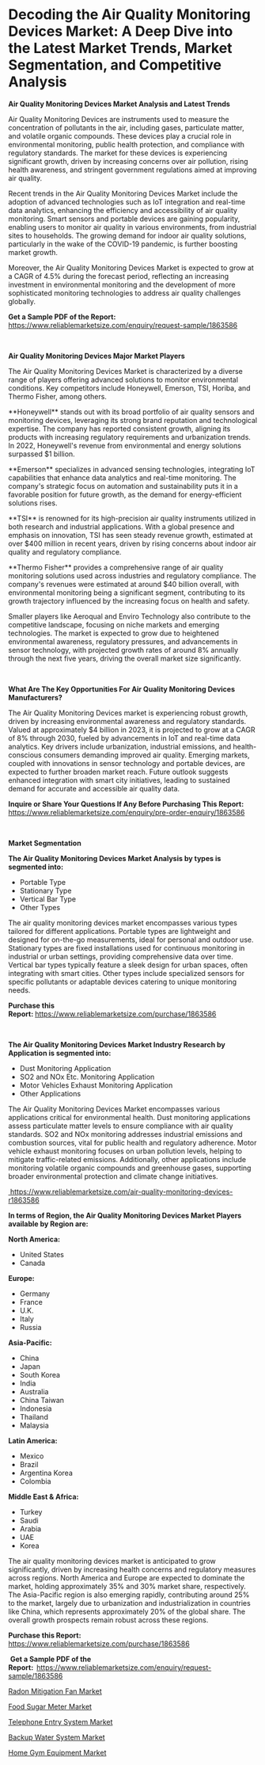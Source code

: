 <p><h1>Decoding the Air Quality Monitoring Devices Market: A Deep Dive into the Latest Market Trends, Market Segmentation, and Competitive Analysis</h1></p><p><strong>Air Quality Monitoring Devices Market Analysis and Latest Trends</strong></p>
<p><p>Air Quality Monitoring Devices are instruments used to measure the concentration of pollutants in the air, including gases, particulate matter, and volatile organic compounds. These devices play a crucial role in environmental monitoring, public health protection, and compliance with regulatory standards. The market for these devices is experiencing significant growth, driven by increasing concerns over air pollution, rising health awareness, and stringent government regulations aimed at improving air quality.</p><p>Recent trends in the Air Quality Monitoring Devices Market include the adoption of advanced technologies such as IoT integration and real-time data analytics, enhancing the efficiency and accessibility of air quality monitoring. Smart sensors and portable devices are gaining popularity, enabling users to monitor air quality in various environments, from industrial sites to households. The growing demand for indoor air quality solutions, particularly in the wake of the COVID-19 pandemic, is further boosting market growth. </p><p>Moreover, the Air Quality Monitoring Devices Market is expected to grow at a CAGR of 4.5% during the forecast period, reflecting an increasing investment in environmental monitoring and the development of more sophisticated monitoring technologies to address air quality challenges globally.</p></p>
<p><strong>Get a Sample PDF of the Report:&nbsp;</strong> <a href="https://www.reliablemarketsize.com/enquiry/request-sample/1863586?utm_campaign=1999&utm_medium=2&utm_source=Github&utm_content=ia&utm_term=10042025&utm_id=air-quality-monitoring-devices">https://www.reliablemarketsize.com/enquiry/request-sample/1863586</a></p>
<p>&nbsp;</p>
<p><strong>Air Quality Monitoring Devices Major Market Players</strong></p>
<p><p>The Air Quality Monitoring Devices Market is characterized by a diverse range of players offering advanced solutions to monitor environmental conditions. Key competitors include Honeywell, Emerson, TSI, Horiba, and Thermo Fisher, among others.</p><p>**Honeywell** stands out with its broad portfolio of air quality sensors and monitoring devices, leveraging its strong brand reputation and technological expertise. The company has reported consistent growth, aligning its products with increasing regulatory requirements and urbanization trends. In 2022, Honeywell's revenue from environmental and energy solutions surpassed $1 billion.</p><p>**Emerson** specializes in advanced sensing technologies, integrating IoT capabilities that enhance data analytics and real-time monitoring. The company's strategic focus on automation and sustainability puts it in a favorable position for future growth, as the demand for energy-efficient solutions rises.</p><p>**TSI** is renowned for its high-precision air quality instruments utilized in both research and industrial applications. With a global presence and emphasis on innovation, TSI has seen steady revenue growth, estimated at over $400 million in recent years, driven by rising concerns about indoor air quality and regulatory compliance.</p><p>**Thermo Fisher** provides a comprehensive range of air quality monitoring solutions used across industries and regulatory compliance. The company's revenues were estimated at around $40 billion overall, with environmental monitoring being a significant segment, contributing to its growth trajectory influenced by the increasing focus on health and safety.</p><p>Smaller players like Aeroqual and Enviro Technology also contribute to the competitive landscape, focusing on niche markets and emerging technologies. The market is expected to grow due to heightened environmental awareness, regulatory pressures, and advancements in sensor technology, with projected growth rates of around 8% annually through the next five years, driving the overall market size significantly.</p></p>
<p>&nbsp;</p>
<p><strong>What Are The Key Opportunities For Air Quality Monitoring Devices Manufacturers?</strong></p>
<p><p>The Air Quality Monitoring Devices market is experiencing robust growth, driven by increasing environmental awareness and regulatory standards. Valued at approximately $4 billion in 2023, it is projected to grow at a CAGR of 8% through 2030, fueled by advancements in IoT and real-time data analytics. Key drivers include urbanization, industrial emissions, and health-conscious consumers demanding improved air quality. Emerging markets, coupled with innovations in sensor technology and portable devices, are expected to further broaden market reach. Future outlook suggests enhanced integration with smart city initiatives, leading to sustained demand for accurate and accessible air quality data.</p></p>
<p><strong>Inquire or Share Your Questions If Any Before Purchasing This Report:</strong> <a href="https://www.reliablemarketsize.com/enquiry/pre-order-enquiry/1863586?utm_campaign=1999&utm_medium=2&utm_source=Github&utm_content=ia&utm_term=10042025&utm_id=air-quality-monitoring-devices">https://www.reliablemarketsize.com/enquiry/pre-order-enquiry/1863586</a></p>
<p>&nbsp;</p>
<p><strong>Market Segmentation</strong></p>
<p><strong>The Air Quality Monitoring Devices Market Analysis by types is segmented into:</strong></p>
<p><ul><li>Portable Type</li><li>Stationary Type</li><li>Vertical Bar Type</li><li>Other Types</li></ul></p>
<p><p>The air quality monitoring devices market encompasses various types tailored for different applications. Portable types are lightweight and designed for on-the-go measurements, ideal for personal and outdoor use. Stationary types are fixed installations used for continuous monitoring in industrial or urban settings, providing comprehensive data over time. Vertical bar types typically feature a sleek design for urban spaces, often integrating with smart cities. Other types include specialized sensors for specific pollutants or adaptable devices catering to unique monitoring needs.</p></p>
<p><strong>Purchase this Report:&nbsp;</strong><a href="https://www.reliablemarketsize.com/purchase/1863586?utm_campaign=1999&utm_medium=2&utm_source=Github&utm_content=ia&utm_term=10042025&utm_id=air-quality-monitoring-devices">https://www.reliablemarketsize.com/purchase/1863586</a></p>
<p>&nbsp;</p>
<p><strong>The Air Quality Monitoring Devices Market Industry Research by Application is segmented into:</strong></p>
<p><ul><li>Dust Monitoring Application</li><li>SO2 and NOx Etc. Monitoring Application</li><li>Motor Vehicles Exhaust Monitoring Application</li><li>Other Applications</li></ul></p>
<p><p>The Air Quality Monitoring Devices Market encompasses various applications critical for environmental health. Dust monitoring applications assess particulate matter levels to ensure compliance with air quality standards. SO2 and NOx monitoring addresses industrial emissions and combustion sources, vital for public health and regulatory adherence. Motor vehicle exhaust monitoring focuses on urban pollution levels, helping to mitigate traffic-related emissions. Additionally, other applications include monitoring volatile organic compounds and greenhouse gases, supporting broader environmental protection and climate change initiatives.</p></p>
<p><a href="https://www.reliablemarketsize.com/air-quality-monitoring-devices-r1863586?utm_campaign=1999&utm_medium=2&utm_source=Github&utm_content=ia&utm_term=10042025&utm_id=air-quality-monitoring-devices">&nbsp;https://www.reliablemarketsize.com/air-quality-monitoring-devices-r1863586</a></p>
<p><strong>In terms of Region, the Air Quality Monitoring Devices Market Players available by Region are:</strong></p>
<p>
    <p> <strong> North America: </strong>
        <ul>
            <li>United States</li>
            <li>Canada</li>
        </ul>
        </p> 
    <p> <strong> Europe: </strong>
        <ul>
            <li>Germany</li>
            <li>France</li>
            <li>U.K.</li>
            <li>Italy</li>
            <li>Russia</li>
        </ul>
        </p> 
    <p> <strong> Asia-Pacific: </strong>
        <ul>
            <li>China</li>
            <li>Japan</li>
            <li>South Korea</li>
            <li>India</li>
            <li>Australia</li>
            <li>China Taiwan</li>
            <li>Indonesia</li>
            <li>Thailand</li>
            <li>Malaysia</li>
        </ul>
        </p> 
    <p> <strong> Latin America: </strong>
        <ul>
            <li>Mexico</li>
            <li>Brazil</li>
            <li>Argentina Korea</li>
            <li>Colombia</li>
        </ul>
        </p> 
    <p> <strong> Middle East & Africa: </strong>
        <ul>
            <li>Turkey</li>
            <li>Saudi</li>
            <li>Arabia</li>
            <li>UAE</li>
            <li>Korea</li>
        </ul>
    </p>
    </p>
<p><p>The air quality monitoring devices market is anticipated to grow significantly, driven by increasing health concerns and regulatory measures across regions. North America and Europe are expected to dominate the market, holding approximately 35% and 30% market share, respectively. The Asia-Pacific region is also emerging rapidly, contributing around 25% to the market, largely due to urbanization and industrialization in countries like China, which represents approximately 20% of the global share. The overall growth prospects remain robust across these regions.</p></p>
<p><strong>Purchase this Report: </strong><a href="https://www.reliablemarketsize.com/purchase/1863586?utm_campaign=1999&utm_medium=2&utm_source=Github&utm_content=ia&utm_term=10042025&utm_id=air-quality-monitoring-devices">https://www.reliablemarketsize.com/purchase/1863586</a></p>
<p>&nbsp;<strong>Get a Sample PDF of the Report:&nbsp;&nbsp;</strong><a href="https://www.reliablemarketsize.com/enquiry/request-sample/1863586?utm_campaign=1999&utm_medium=2&utm_source=Github&utm_content=ia&utm_term=10042025&utm_id=air-quality-monitoring-devices">https://www.reliablemarketsize.com/enquiry/request-sample/1863586</a></p>
<p><strong></strong></p>
<p><p><a href="https://github.com/ziwersekos/Market-Research-Report-List-1/blob/main/radon-mitigation-fan-market.md?utm_campaign=1999&utm_medium=2&utm_source=Github&utm_content=ia&utm_term=10042025&utm_id=air-quality-monitoring-devices">Radon Mitigation Fan Market</a></p><p><a href="https://github.com/popoialraih3/Market-Research-Report-List-1/blob/main/food-sugar-meter-market.md?utm_campaign=1999&utm_medium=2&utm_source=Github&utm_content=ia&utm_term=10042025&utm_id=air-quality-monitoring-devices">Food Sugar Meter Market</a></p><p><a href="https://github.com/shirlantosx7/Market-Research-Report-List-1/blob/main/telephone-entry-system-market.md?utm_campaign=1999&utm_medium=2&utm_source=Github&utm_content=ia&utm_term=10042025&utm_id=air-quality-monitoring-devices">Telephone Entry System Market</a></p><p><a href="https://github.com/lanuskarnajc/Market-Research-Report-List-1/blob/main/backup-water-system-market.md?utm_campaign=1999&utm_medium=2&utm_source=Github&utm_content=ia&utm_term=10042025&utm_id=air-quality-monitoring-devices">Backup Water System Market</a></p><p><a href="https://github.com/sanokdagada01/Market-Research-Report-List-1/blob/main/home-gym-equipment-market.md?utm_campaign=1999&utm_medium=2&utm_source=Github&utm_content=ia&utm_term=10042025&utm_id=air-quality-monitoring-devices">Home Gym Equipment Market</a></p></p>